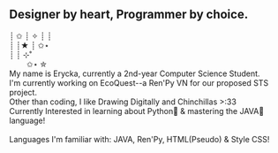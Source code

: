 ## Designer by heart, Programmer by choice.

<!--
**Chiuumin/Chiuumin** is a ✨ _special_ ✨ repository because its `README.md` (this file) appears on your GitHub profile.

Here are some ideas to get you started:

- 🔭 I’m currently working on ...
- 🌱 I’m currently learning ...
- 👯 I’m looking to collaborate on ...
- 🤔 I’m looking for help with ...
- 💬 Ask me about ...
- 📫 How to reach me: ...
- 😄 Pronouns: ...
- ⚡ Fun fact: ...
-->
┊ ✩  ┊   ✧   ┊   ┊ </br>
┊    ┊★      ┊   ✩⋆ </br>
┊    ┊       ⊹˚ ⁭ </br>     ⁭ ⁭ ⁭ ⁭ ⁭ ⁭ ⁭ ⁭
✩⋆    ✮  </br>
My name is Erycka, currently a 2nd-year Computer Science Student. </br>
I'm currently working on EcoQuest--a Ren'Py VN for our proposed STS project. </br>
Other than coding, I like Drawing Digitally and Chinchillas >:33 </br>
Currently Interested in learning about Python🐍 & mastering the JAVA🍵 language!</br>
</br>
Languages I'm familiar with: JAVA, Ren'Py, HTML(Pseudo) & Style CSS! </br>


